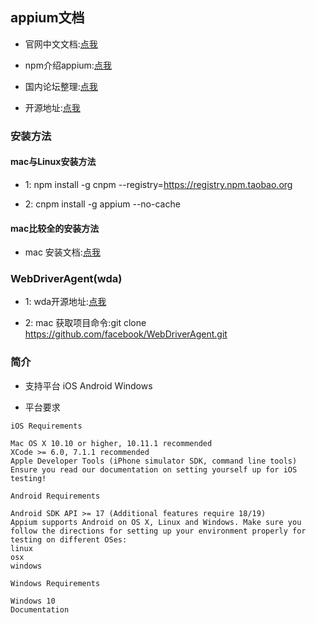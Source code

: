 ## appium文档

* 官网中文文档:[点我](http://appium.io/slate/cn/v1.6.0/?python#)

* npm介绍appium:[点我](https://libraries.io/npm/appium/1.6.3)

* 国内论坛整理:[点我](https://testerhome.com/topics/3144)

* 开源地址:[点我](https://github.com/appium/appium)

### 安装方法
#### mac与Linux安装方法
* 1: npm install -g cnpm --registry=https://registry.npm.taobao.org

* 2: cnpm install -g appium --no-cache
#### mac比较全的安装方法
* mac 安装文档:[点我](https://testerhome.com/topics/6962)

### WebDriverAgent(wda)

* 1: wda开源地址:[点我](https://github.com/facebook/WebDriverAgent)

* 2: mac 获取项目命令:git clone https://github.com/facebook/WebDriverAgent.git

### 简介
* 支持平台 iOS Android Windows

* 平台要求
```
iOS Requirements

Mac OS X 10.10 or higher, 10.11.1 recommended
XCode >= 6.0, 7.1.1 recommended
Apple Developer Tools (iPhone simulator SDK, command line tools)
Ensure you read our documentation on setting yourself up for iOS testing!

Android Requirements

Android SDK API >= 17 (Additional features require 18/19)
Appium supports Android on OS X, Linux and Windows. Make sure you follow the directions for setting up your environment properly for testing on different OSes:
linux
osx
windows

Windows Requirements

Windows 10
Documentation
```



